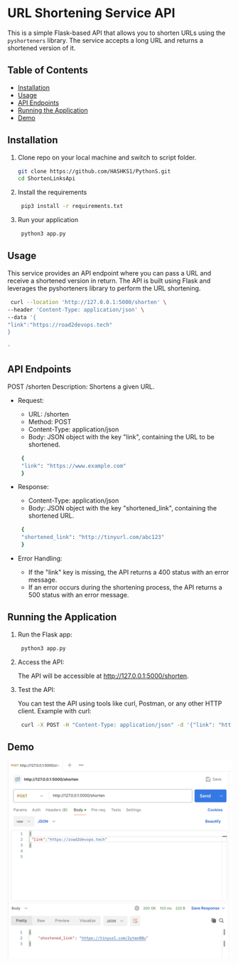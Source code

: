 # URL Shortening Service API

This is a simple Flask-based API that allows you to shorten URLs using the `pyshorteners` library. The service accepts a long URL and returns a shortened version of it.

## Table of Contents

- [Installation](#installation)
- [Usage](#usage)
- [API Endpoints](#api-endpoints)
- [Running the Application](#running-the-application)
- [Demo](#demo)

## Installation

1. Clone repo on your local machine and switch to script folder.

   ```bash
   git clone https://github.com/HASHKS1/PythonS.git
   cd ShortenLinksApi
   ```

2. Install the requirements

   ```bash
    pip3 install -r requirements.txt
   ```

4. Run your application 

   ```bash
    python3 app.py
   ```
## Usage

This service provides an API endpoint where you can pass a URL and receive a shortened version in return. The API is built using Flask and leverages the pyshorteners library to perform the URL shortening.

   ```bash
    curl --location 'http://127.0.0.1:5000/shorten' \
--header 'Content-Type: application/json' \
--data '{
 "link":"https://road2devops.tech"
}

'
   ```

## API Endpoints

POST /shorten
Description: Shortens a given URL.

- Request:
    - URL: /shorten
    - Method: POST
    - Content-Type: application/json
    - Body: JSON object with the key "link", containing the URL to be shortened.

   ```bash
    {
    "link": "https://www.example.com"
    }

   ```

- Response:
    - Content-Type: application/json
    - Body: JSON object with the key "shortened_link", containing the shortened URL.


   ```bash
    {
    "shortened_link": "http://tinyurl.com/abc123"
    }

   ```

- Error Handling:
    - If the "link" key is missing, the API returns a 400 status with an error message.
    - If an error occurs during the shortening process, the API returns a 500 status with an error message.

## Running the Application

1. Run the Flask app:
   ```bash
    python3 app.py

   ```
2. Access the API:

    The API will be accessible at http://127.0.0.1:5000/shorten.

3. Test the API:
    
    You can test the API using tools like curl, Postman, or any other HTTP client.
Example with curl:

   ```bash
    curl -X POST -H "Content-Type: application/json" -d '{"link": "https://www.example.com"}' http://127.0.0.1:5000/shorten


   ```
## Demo

![alt text](image.png)